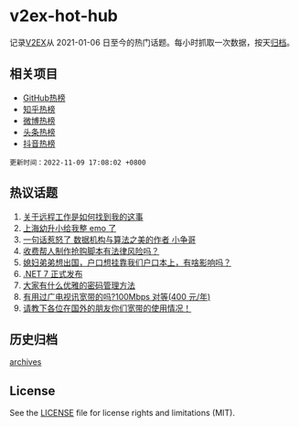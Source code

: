 # v2ex-hot-hub

 记录[V2EX](https://www.v2ex.com/)从 2021-01-06 日至今的热门话题。每小时抓取一次数据，按天[归档](archives)。
 
 ## 相关项目

- [GitHub热榜](https://github.com/snaildev/github-hot-hub)
- [知乎热榜](https://github.com/snaildev/zhihu-hot-hub)
- [微博热榜](https://github.com/snaildev/weibo-hot-hub)
- [头条热榜](https://github.com/snaildev/toutiao-hot-hub)
- [抖音热榜](https://github.com/snaildev/douyin-hot-hub)


 `更新时间：2022-11-09 17:08:02 +0800`

## 热议话题

1. [关于远程工作是如何找到我的这事](https://www.v2ex.com/t/893707)
1. [上海幼升小给我整 emo 了](https://www.v2ex.com/t/893702)
1. [一句话惹怒了 数据机构与算法之美的作者 小争哥](https://www.v2ex.com/t/893803)
1. [收费帮人制作抢购脚本有法律风险吗？](https://www.v2ex.com/t/893724)
1. [媳妇弟弟想出国，户口想挂靠我们户口本上，有啥影响吗？](https://www.v2ex.com/t/893805)
1. [.NET 7 正式发布](https://www.v2ex.com/t/893739)
1. [大家有什么优雅的密码管理方法](https://www.v2ex.com/t/893857)
1. [有用过广电视讯宽带的吗?100Mbps 对等(400 元/年)](https://www.v2ex.com/t/893632)
1. [请教下各位在国外的朋友你们宽带的使用情况！](https://www.v2ex.com/t/893786)

## 历史归档

[archives](archives)

## License

See the [LICENSE](LICENSE) file for license rights and limitations (MIT).
